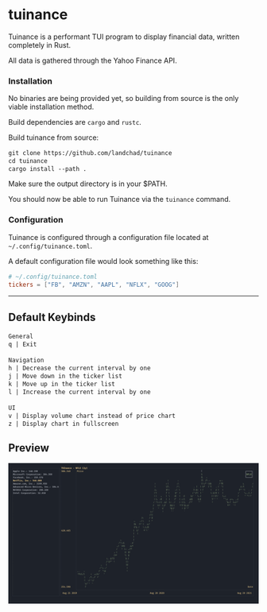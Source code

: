 # tuinance

Tuinance is a performant TUI program to display financial data, written completely in Rust.

All data is gathered through the Yahoo Finance API.

### Installation
No binaries are being provided yet, so building from source is the only viable installation method.

Build dependencies are `cargo` and `rustc`.

Build tuinance from source:
```
git clone https://github.com/landchad/tuinance
cd tuinance
cargo install --path .
```

Make sure the output directory is in your $PATH.

You should now be able to run Tuinance via the `tuinance` command.

### Configuration
Tuinance is configured through a configuration file located at `~/.config/tuinance.toml`.

A default configuration file would look something like this:

```toml
# ~/.config/tuinance.toml
tickers = ["FB", "AMZN", "AAPL", "NFLX", "GOOG"]

```
---
## Default Keybinds


```
General
q | Exit

Navigation
h | Decrease the current interval by one
j | Move down in the ticker list
k | Move up in the ticker list
l | Increase the current interval by one

UI
v | Display volume chart instead of price chart
z | Display chart in fullscreen

```
## Preview

![Preview](media/preview.png?raw=true "Preview")
